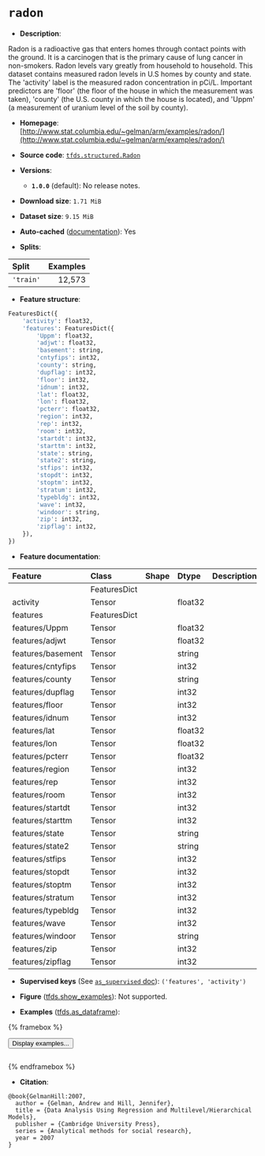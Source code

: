 <div itemscope itemtype="http://schema.org/Dataset">
  <div itemscope itemprop="includedInDataCatalog" itemtype="http://schema.org/DataCatalog">
    <meta itemprop="name" content="TensorFlow Datasets" />
  </div>
  <meta itemprop="name" content="radon" />
  <meta itemprop="description" content="Radon is a radioactive gas that enters homes through contact&#10;points with the ground. It is a carcinogen that is the primary cause of lung&#10;cancer in non-smokers. Radon levels vary greatly from household to household.&#10;This dataset contains measured radon levels in U.S homes by county and state.&#10;The &#x27;activity&#x27; label is the measured radon concentration in pCi/L. Important&#10;predictors are &#x27;floor&#x27; (the floor of the house in which the measurement was&#10;taken), &#x27;county&#x27; (the U.S. county in which the house is located), and &#x27;Uppm&#x27; (a&#10;measurement of uranium level of the soil by county).&#10;&#10;To use this dataset:&#10;&#10;```python&#10;import tensorflow_datasets as tfds&#10;&#10;ds = tfds.load(&#x27;radon&#x27;, split=&#x27;train&#x27;)&#10;for ex in ds.take(4):&#10;  print(ex)&#10;```&#10;&#10;See [the guide](https://www.tensorflow.org/datasets/overview) for more&#10;informations on [tensorflow_datasets](https://www.tensorflow.org/datasets).&#10;&#10;" />
  <meta itemprop="url" content="https://www.tensorflow.org/datasets/catalog/radon" />
  <meta itemprop="sameAs" content="http://www.stat.columbia.edu/~gelman/arm/examples/radon/" />
  <meta itemprop="citation" content="@book{GelmanHill:2007,&#10;  author = {Gelman, Andrew and Hill, Jennifer},&#10;  title = {Data Analysis Using Regression and Multilevel/Hierarchical Models},&#10;  publisher = {Cambridge University Press},&#10;  series = {Analytical methods for social research},&#10;  year = 2007&#10;}" />
</div>

# `radon`


*   **Description**:

Radon is a radioactive gas that enters homes through contact points with the
ground. It is a carcinogen that is the primary cause of lung cancer in
non-smokers. Radon levels vary greatly from household to household. This dataset
contains measured radon levels in U.S homes by county and state. The 'activity'
label is the measured radon concentration in pCi/L. Important predictors are
'floor' (the floor of the house in which the measurement was taken), 'county'
(the U.S. county in which the house is located), and 'Uppm' (a measurement of
uranium level of the soil by county).

*   **Homepage**:
    [http://www.stat.columbia.edu/~gelman/arm/examples/radon/](http://www.stat.columbia.edu/~gelman/arm/examples/radon/)

*   **Source code**:
    [`tfds.structured.Radon`](https://github.com/tensorflow/datasets/tree/master/tensorflow_datasets/structured/radon.py)

*   **Versions**:

    *   **`1.0.0`** (default): No release notes.

*   **Download size**: `1.71 MiB`

*   **Dataset size**: `9.15 MiB`

*   **Auto-cached**
    ([documentation](https://www.tensorflow.org/datasets/performances#auto-caching)):
    Yes

*   **Splits**:

Split     | Examples
:-------- | -------:
`'train'` | 12,573

*   **Feature structure**:

```python
FeaturesDict({
    'activity': float32,
    'features': FeaturesDict({
        'Uppm': float32,
        'adjwt': float32,
        'basement': string,
        'cntyfips': int32,
        'county': string,
        'dupflag': int32,
        'floor': int32,
        'idnum': int32,
        'lat': float32,
        'lon': float32,
        'pcterr': float32,
        'region': int32,
        'rep': int32,
        'room': int32,
        'startdt': int32,
        'starttm': int32,
        'state': string,
        'state2': string,
        'stfips': int32,
        'stopdt': int32,
        'stoptm': int32,
        'stratum': int32,
        'typebldg': int32,
        'wave': int32,
        'windoor': string,
        'zip': int32,
        'zipflag': int32,
    }),
})
```

*   **Feature documentation**:

Feature           | Class        | Shape | Dtype   | Description
:---------------- | :----------- | :---- | :------ | :----------
                  | FeaturesDict |       |         |
activity          | Tensor       |       | float32 |
features          | FeaturesDict |       |         |
features/Uppm     | Tensor       |       | float32 |
features/adjwt    | Tensor       |       | float32 |
features/basement | Tensor       |       | string  |
features/cntyfips | Tensor       |       | int32   |
features/county   | Tensor       |       | string  |
features/dupflag  | Tensor       |       | int32   |
features/floor    | Tensor       |       | int32   |
features/idnum    | Tensor       |       | int32   |
features/lat      | Tensor       |       | float32 |
features/lon      | Tensor       |       | float32 |
features/pcterr   | Tensor       |       | float32 |
features/region   | Tensor       |       | int32   |
features/rep      | Tensor       |       | int32   |
features/room     | Tensor       |       | int32   |
features/startdt  | Tensor       |       | int32   |
features/starttm  | Tensor       |       | int32   |
features/state    | Tensor       |       | string  |
features/state2   | Tensor       |       | string  |
features/stfips   | Tensor       |       | int32   |
features/stopdt   | Tensor       |       | int32   |
features/stoptm   | Tensor       |       | int32   |
features/stratum  | Tensor       |       | int32   |
features/typebldg | Tensor       |       | int32   |
features/wave     | Tensor       |       | int32   |
features/windoor  | Tensor       |       | string  |
features/zip      | Tensor       |       | int32   |
features/zipflag  | Tensor       |       | int32   |

*   **Supervised keys** (See
    [`as_supervised` doc](https://www.tensorflow.org/datasets/api_docs/python/tfds/load#args)):
    `('features', 'activity')`

*   **Figure**
    ([tfds.show_examples](https://www.tensorflow.org/datasets/api_docs/python/tfds/visualization/show_examples)):
    Not supported.

*   **Examples**
    ([tfds.as_dataframe](https://www.tensorflow.org/datasets/api_docs/python/tfds/as_dataframe)):

<!-- mdformat off(HTML should not be auto-formatted) -->

{% framebox %}

<button id="displaydataframe">Display examples...</button>
<div id="dataframecontent" style="overflow-x:auto"></div>
<script>
const url = "https://storage.googleapis.com/tfds-data/visualization/dataframe/radon-1.0.0.html";
const dataButton = document.getElementById('displaydataframe');
dataButton.addEventListener('click', async () => {
  // Disable the button after clicking (dataframe loaded only once).
  dataButton.disabled = true;

  const contentPane = document.getElementById('dataframecontent');
  try {
    const response = await fetch(url);
    // Error response codes don't throw an error, so force an error to show
    // the error message.
    if (!response.ok) throw Error(response.statusText);

    const data = await response.text();
    contentPane.innerHTML = data;
  } catch (e) {
    contentPane.innerHTML =
        'Error loading examples. If the error persist, please open '
        + 'a new issue.';
  }
});
</script>

{% endframebox %}

<!-- mdformat on -->

*   **Citation**:

```
@book{GelmanHill:2007,
  author = {Gelman, Andrew and Hill, Jennifer},
  title = {Data Analysis Using Regression and Multilevel/Hierarchical Models},
  publisher = {Cambridge University Press},
  series = {Analytical methods for social research},
  year = 2007
}
```

